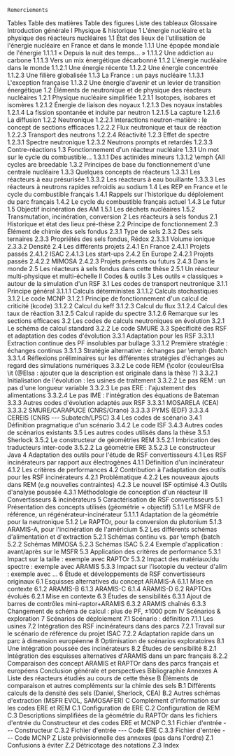     Remerciements
  Tables
    Table des matières
    Table des figures
    Liste des tableaux
    Glossaire
  Introduction générale
I Physique & historique
  1 L'énergie nucléaire et la physique des réacteurs nucléaires
    1.1 État des lieux de l'utilisation de l'énergie nucléaire en France et dans le monde
      1.1.1 Une épopée mondiale de l'énergie
        1.1.1.1 « Depuis la nuit des temps... »
        1.1.1.2 Une addiction au carbone
        1.1.1.3 Vers un mix énergétique décarbonné
      1.1.2 L'énergie nucléaire dans le monde
        1.1.2.1 Une énergie récente
        1.1.2.2 Une énergie concentrée
        1.1.2.3 Une filière globalisée
      1.1.3 La France : un pays nucléaire
        1.1.3.1 L'exception française
        1.1.3.2 Une énergie d'avenir et un levier de transition énergétique
    1.2 Éléments de neutronique et de physique des réacteurs nucléaires
      1.2.1 Physique nucléaire simplifiée
        1.2.1.1 Isotopes, isobares et isomères
        1.2.1.2 Énergie de liaison des noyaux
        1.2.1.3 Des noyaux instables
        1.2.1.4 La fission spontanée et induite par neutron
        1.2.1.5 La capture
        1.2.1.6 La diffusion
      1.2.2 Neutronique
        1.2.2.1 Interactions neutron-matière : le concept de sections efficaces
        1.2.2.2 Flux neutronique et taux de réaction
        1.2.2.3 Transport des neutrons
        1.2.2.4 Réactivité
      1.2.3 Effet de spectre
        1.2.3.1 Spectre neutronique
        1.2.3.2 Neutrons prompts et retardés
        1.2.3.3 Contre-réactions
    1.3 Fonctionnement d'un réacteur nucléaire
      1.3.1 Un mot sur le cycle du combustible...
        1.3.1.1 Des actinides mineurs
        1.3.1.2 \emph {All cycles are breedable 
      1.3.2 Principes de base du fonctionnement d'une centrale nucléaire
      1.3.3 Quelques concepts de réacteurs
        1.3.3.1 Les réacteurs à eau présurisée
        1.3.3.2 Les réacteurs à eau bouillante
        1.3.3.3 Les réacteurs à neutrons rapides refroidis au sodium
    1.4 Les REP en France et le cycle du combustible français
      1.4.1 Rappels sur l'historique du déploiement du parc français
      1.4.2 Le cycle du combustible français actuel
      1.4.3 Le futur
    1.5 Objectif incinération des AM
      1.5.1 Les déchets nucléaires
      1.5.2 Transmutation, incinération, conversion
  2 Les réacteurs à sels fondus
    2.1 Historique et état des lieux pré-thèse
    2.2 Principe de fonctionnement
    2.3 Élément de chimie des sels fondus
      2.3.1 Type de sels
      2.3.2 Des sels ternaires
      2.3.3 Propriétés des sels fondus, Rédox
        2.3.3.1 Volume ionique
        2.3.3.2 Densité
    2.4 Les différents projets
      2.4.1 En France
        2.4.1.1 Projets passés
        2.4.1.2 ISAC
        2.4.1.3 Les start-ups
      2.4.2 En Europe
        2.4.2.1 Projets passés
        2.4.2.2 MIMOSA
        2.4.2.3 Projets présents ou futurs
      2.4.3 Dans le monde
    2.5 Les réacteurs à sels fondus dans cette thèse
      2.5.1 Un réacteur multi-physique et multi-échelle
II Codes & outils
  3 Les outils « classiques » autour de la simulation d'un RSF
    3.1 Les codes de transport neutronique
      3.1.1 Principe général
        3.1.1.1 Calculs déterministes
        3.1.1.2 Calculs stochastiques
      3.1.2 Le code MCNP
        3.1.2.1 Principe de fonctionnement d'un calcul de criticité (kcode)
        3.1.2.2 Calcul du keff
        3.1.2.3 Calcul du flux
        3.1.2.4 Calcul des taux de réaction
        3.1.2.5 Calcul rapide du spectre
        3.1.2.6 Remarque sur les sections efficaces
    3.2 Les codes de calculs neutroniques en évolution
      3.2.1 Le schéma de calcul standard
      3.2.2 Le code SMURE
    3.3 Spécificité des RSF et adaptation des codes d'évolution
      3.3.1 Adaptation pour les RSF
        3.3.1.1 Extraction continue des PF insolubles par bullage
        3.3.1.2 Première stratégie : échanges continus
        3.3.1.3 Stratégie alternative : échanges par \emph {batch 
        3.3.1.4 Réflexions préliminaires sur les différentes stratégies d'échanges au regard des simulations numériques
      3.3.2 Le code REM {\color {couleurElsa \it (@Elsa : ajouter que la description est originale dans la thèse ?) 
        3.3.2.1 Initialisation de l'évolution : les usines de traitement
        3.3.2.2 Le pas REM : un pas d'une longueur variable
        3.3.2.3 Le pas ERE : l'ajustement des alimentations
        3.3.2.4 Le pas IME : l'intégration des équations de Bateman
      3.3.3 Autres codes d'évolution adaptés aux RSF
        3.3.3.1 MOSARELA (CEA)
        3.3.3.2 SMURE/CARAPUCE (CNRS/Orano)
        3.3.3.3 PYMS (EDF)
        3.3.3.4 CEREIS (CNRS --- Subatech/LPSC)
    3.4 Les codes de scénario
      3.4.1 Définition pragmatique d'un scénario
      3.4.2 Le code ISF
      3.4.3 Autres codes de scénarios existants
    3.5 Les autres codes utilisés dans la thèse
      3.5.1 Sherlock
      3.5.2 Le constructeur de géométries REM
        3.5.2.1 Imbrication des traducteurs inter-code
        3.5.2.2 La géométrie ERE
        3.5.2.3 Le constructeur Java
  4 Adaptation des outils pour l'étude de RSF convertisseurs
    4.1 Les RSF incinérateurs par rapport aux électrogènes
      4.1.1 Définition d'un incinérateur
      4.1.2 Les critères de performances
    4.2 Contribution à l'adaptation des outils pour les RSF incinérateurs
      4.2.1 Problématique
      4.2.2 Les nouveaux ajouts dans REM (e.g nouvelles contraintes)
      4.2.3 Le nouvel ISF optimisé
    4.3 Outils d'analyse poussée
      4.3.1 Méthodologie de conception d'un réacteur
III Convertisseurs & incinérateurs
  5 Caractérisation de RSF convertisseurs
    5.1 Présentation des concepts utilisés (géométrie + objectif)
      5.1.1 Le MSFR de référence, un régénérateur-incinérateur
        5.1.1.1 Adaptation de la géométrie pour la neutronique
      5.1.2 Le RAPTOr, pour la conversion du plutonium
      5.1.3 ARAMIS-A, pour l'incinération de l'américium
    5.2 Les différents schémas d'alimentation et d'extraction
      5.2.1 Schémas continu vs. par \emph {batch 
      5.2.2 Schémas MIMOSA
      5.2.3 Schémas ISAC
      5.2.4 Exemple d'application : avant/après sur le MSFR
    5.3 Application des critères de performance
      5.3.1 Impact sur la taille : exemple avec RAPTOr
      5.3.2 Impact des matériaux/du spectre : exemple avec ARAMIS
      5.3.3 Impact sur l'isotopie du vecteur d'alim : exemple avec ...
  6 Étude et développements de RSF convertisseurs originaux
    6.1 Esquisses alternatives du concept ARAMIS-A
      6.1.1 Mise en contexte
      6.1.2 ARAMIS-B
      6.1.3 ARAMIS-C
      6.1.4 ARAMIS-D
    6.2 RAPTOrs évolués
      6.2.1 Mise en contexte
    6.3 Études de sensibilités
      6.3.1 Ajout de barres de contrôles mini-raptor+ARAMIS
      6.3.2 ARAMIS chaînés
      6.3.3 Changement de schéma de calcul : plus de PF, ±1000 pcm
IV Scénarios & exploration
  7 Scénarios de déploiement
    7.1 Scénario : définition
      7.1.1 Les usines
    7.2 Intégration des RSF incinérateurs dans des parcs
      7.2.1 Travail sur le scénario de référence du projet ISAC
      7.2.2 Adaptation rapide dans un parc à dimension européenne
  8 Optimisation de scénarios exploratoires
    8.1 Une intégration poussée des incinérateurs
    8.2 Études de sensibilité
      8.2.1 Intégration des esquisses alternatives d'ARAMIS dans un parc français
      8.2.2 Comparaison des concept ARAMIS et RAPTOr dans des parcs français et européens
  Conclusion générale et perspectives
  Bibliographie
Annexes
  A Liste des réacteurs étudiés au cours de cette thèse
  B Éléments de comparaison et autres compléments sur la chimie des sels
    B.1 Différents calculs de la densité des sels (Daniel, Sherlock, CEA)
    B.2 Autres schémas d'extraction (MSFR EVOL, SAMOSAFER)
  C Complément d'information sur les codes ERE et REM
    C.1 Configuration de ERE
    C.2 Configuration de REM
    C.3 Descriptions simplifiées de la géométrie du RAPTOr dans les fichiers d'entrée du Constructeur et des codes ERE et MCNP
      C.3.1 Fichier d'entrée --- Constructeur
      C.3.2 Fichier d'entrée --- Code ERE
      C.3.3 Fichier d'entrée --- Code MCNP
  Z Liste prévisionnelle des annexes (pas dans l'ordre)
    Z.1 Confusions à éviter
    Z.2 Détricotage des notations
    Z.3 Index
